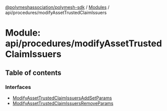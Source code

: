 [@polymeshassociation/polymesh-sdk](../README.md) / [Modules](../modules.md) / api/procedures/modifyAssetTrustedClaimIssuers

# Module: api/procedures/modifyAssetTrustedClaimIssuers

## Table of contents

### Interfaces

- [ModifyAssetTrustedClaimIssuersAddSetParams](../interfaces/api_procedures_modifyAssetTrustedClaimIssuers.ModifyAssetTrustedClaimIssuersAddSetParams.md)
- [ModifyAssetTrustedClaimIssuersRemoveParams](../interfaces/api_procedures_modifyAssetTrustedClaimIssuers.ModifyAssetTrustedClaimIssuersRemoveParams.md)
